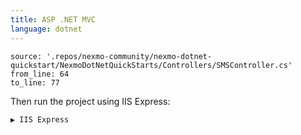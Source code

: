 ```yaml
---
title: ASP .NET MVC
language: dotnet
---
```


```code
source: '.repos/nexmo-community/nexmo-dotnet-quickstart/NexmoDotNetQuickStarts/Controllers/SMSController.cs'
from_line: 64
to_line: 77
```

Then run the project using IIS Express:

```
▶️ IIS Express
```
